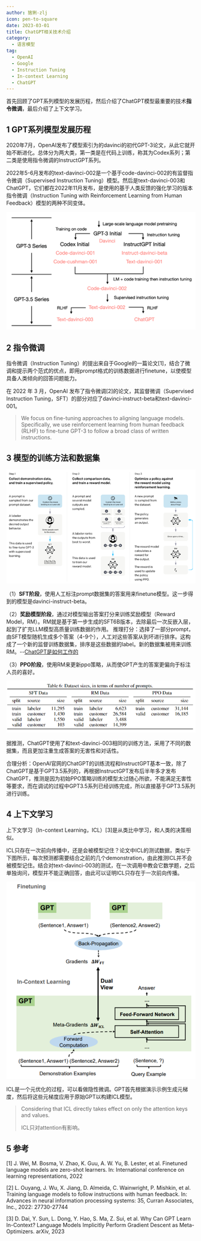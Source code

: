 ```yaml
---
author: 猞猁-zlj
icon: pen-to-square
date: 2023-03-01
title: ChatGPT相关技术介绍
category:
  - 语言模型
tag:
  - OpenAI
  - Google
  - Instruction Tuning
  - In-context Learning
  - ChatGPT
---
```


首先回顾了GPT系列模型的发展历程，然后介绍了ChatGPT模型最重要的技术**指令微调**，最后介绍了上下文学习。

<!-- more -->

## 1 GPT系列模型发展历程

2020年7月，OpenAI发布了模型索引为的davinci的初代GPT-3论文，从此它就开始不断进化。总体分为两大类，第一类是在代码上训练，称其为Codex系列；第二类是使用指令微调的InstructGPT系列。

2022年5-6月发布的text-davinci-002是一个基于code-davinci-002的有监督指令微调（Supervised Instruction Tuning）模型。然后是text-davinci-003和 ChatGPT，它们都在2022年11月发布，是使用的基于人类反馈的强化学习的版本指令微调（Instruction Tuning with Reinforcement Learning from Human Feedback）模型的两种不同变体。

![图1 GPT系列模型树](/assets/images/llm/chatgpt1.png "图1 GPT系列模型树")



## 2 指令微调

指令微调（Instruction Tuning）的提出来自于Google的一篇论文[1]，结合了微调和提示两个范式的优点，即用prompt格式的训练数据进行finetune，以使模型具备人类倾向的回答问题能力。

在 2022 年 3 月，OpenAI 发布了指令微调[2]的论文，其监督微调（Supervised Instruction Tuning，SFT）的部分对应了davinci-instruct-beta和text-davinci-001。

> We focus on fine-tuning approaches to aligning language models. Specifically, we use reinforcement learning from human feedback (RLHF) to fine-tune GPT-3 to follow a broad class of written instructions.

## 3 模型的训练方法和数据集

![图2 模型训练步骤](/assets/images/llm/chatgpt2.png "图2 模型训练步骤")

（1）**SFT阶段**，使用人工标注prompt数据集的答案用来finetune模型。这一步得到的模型是davinci-instruct-beta。

（2）**奖励模型阶段**，通过对模型输出答案打分来训练奖励模型（Reward Model，RM）。RM就是基于第一步生成的SFT6B版本，去除最后一次反嵌入层，起到了扩充LLM模型高质量训练数据的作用。
	推理打分：选择了一部分prompt，由SFT模型随机生成多个答案（4-9个），人工对这些答案从到坏进行排序。这构成了一个新的监督训练数据集，排序是这些数据的label。新的数据集被用来训练RM。--[ChatGPT是如何工作的](https://www.assemblyai.com/blog/how-chatgpt-actually-works/)

（3）**PPO阶段**，使用RM来更新ppo策略，从而使GPT产生的答案更偏向于标注人员的喜好。

![表1 InstructGPT的训练数据构成](/assets/images/llm/chatgpt3.png "表1 InstructGPT的训练数据构成")

据推测，ChatGPT使用了和text-davinci-003相同的训练方法，采用了不同的数据集，而且更加注重生成答案的无害性和对话性。

合理分析：OpenAI官网的ChatGPT的训练流程和InstructGPT基本一致，除了ChatGPT是基于GPT3.5系列的，再根据InstructGPT发布后半年多才发布ChatGPT，推测是因为初始PPO策略训练的模型太过随心所欲，不能满足无害性等要求，而在调试的过程中GPT3.5系列已经训练完成，所以直接基于GPT3.5系列进行训练。

## 4 上下文学习

上下文学习（In-context Learning，ICL）[3]是从类比中学习，和人类的决策相似。

ICL只存在一次前向传播中，还是会被模型记住？论文中ICL的测试数据，类似于下图所示，每次预测都需要结合之前的几个demonstration，由此推测ICL并不会被模型记住。结合对text-davinci-003的测试，在一次调用中教会它数学题，之后单独询问，模型并不能正确回答，由此可以证明ICL只存在于一次前向传播。

![图3 ICL和微调的区别](/assets/images/llm/chatgpt4.png "图3 ICL和微调的区别")

ICL是一个元优化的过程，可以看做隐性微调。GPT首先根据演示示例生成元梯度，然后将这些元梯度应用于原始GPT以构建ICL模型。

> Considering that ICL directly takes effect on only the attention keys and values. 
>
> ICL只对attention有影响。

## 5 参考
[1] J. Wei, M. Bosma, V. Zhao, K. Guu, A. W. Yu, B. Lester, et al. Finetuned language models are zero-shot learners. In: International conference on learning representations, 2022

[2]	L. Ouyang, J. Wu, X. Jiang, D. Almeida, C. Wainwright, P. Mishkin, et al. Training language models to follow instructions with human feedback. In: Advances in neural information processing systems: 35, Curran Associates, Inc., 2022: 27730-27744


[3] D. Dai, Y. Sun, L. Dong, Y. Hao, S. Ma, Z. Sui, et al. Why Can GPT Learn In-Context? Language Models Implicitly Perform Gradient Descent as Meta-Optimizers. arXiv, 2023

